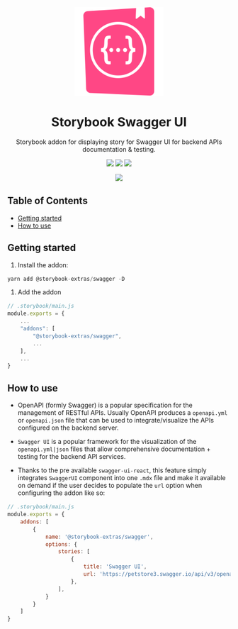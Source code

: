 <div align="center">

<img src="https://raw.githubusercontent.com/sheriffMoose/storybook-extras/master/logos/swagger.svg" alt="logo" width="200" />

<h1>Storybook Swagger UI</h1>

<p>Storybook addon for displaying story for Swagger UI for backend APIs documentation & testing.</p>

![][img.node]
![][img.npm]
[![][img.storybook]][link.npm]

[![][img.banner]][link.npm]

</div>

<h2>Table of Contents</h2>

- [Getting started](#getting-started)
- [How to use](#how-to-use)

## Getting started

1. Install the addon:

```js
yarn add @storybook-extras/swagger -D
```

1. Add the addon

```js
// .storybook/main.js
module.exports = {
    ...
    "addons": [
        "@storybook-extras/swagger",
        ...
    ],
    ...
}
```

## How to use

- OpenAPI (formly Swagger) is a popular specification for the management of RESTful APIs. Usually OpenAPI produces a `openapi.yml` or `openapi.json` file that can be used to integrate/visualize the APIs configured on the backend server.

- `Swagger UI` is a popular framework for the visualization of the `openapi.yml|json` files that allow comprehensive documentation + testing for the backend API services. 

- Thanks to the pre available `swagger-ui-react`, this feature simply integrates `SwaggerUI` component into one `.mdx` file and make it available on demand if the user decides to populate the `url` option when configuring the addon like so:

```js
// .storybook/main.js
module.exports = {
    addons: [
        {
            name: '@storybook-extras/swagger',
            options: {
                stories: [
                    {
                        title: 'Swagger UI',
                        url: 'https://petstore3.swagger.io/api/v3/openapi.json',
                    },
                ],
            }
        }
    ]
}
```

[img.node]:
https://img.shields.io/node/v/@storybook-extras/swagger?logo=node.js&logoColor=white&labelColor=339933&color=grey&label=
[img.npm]:
https://img.shields.io/npm/v/@storybook-extras/swagger?logo=npm&logoColor=white&labelColor=CB3837&color=grey&label=

[img.storybook]:
https://img.shields.io/npm/dependency-version/@storybook-extras/swagger/dev/storybook?logo=storybook&logoColor=white&labelColor=FF4785&color=grey&label=

[img.banner]:
https://nodei.co/npm/@storybook-extras/swagger.png

[link.npm]:
https://npmjs.org/package/@storybook-extras/swagger